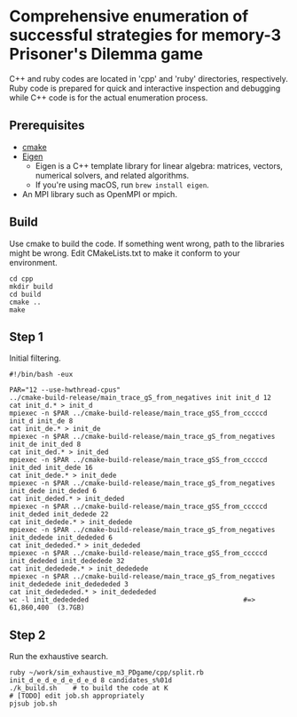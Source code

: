 # Comprehensive enumeration of successful strategies for memory-3 Prisoner's Dilemma game

C++ and ruby codes are located in 'cpp' and 'ruby' directories, respectively.
Ruby code is prepared for quick and interactive inspection and debugging while C++ code is for the actual enumeration process.

## Prerequisites

- [cmake](https://cmake.org/)
- [Eigen](http://eigen.tuxfamily.org/index.php?title=Main_Page)
    - Eigen is a C++ template library for linear algebra: matrices, vectors, numerical solvers, and related algorithms.
    - If you're using macOS, run `brew install eigen`.
- An MPI library such as OpenMPI or mpich.

## Build

Use cmake to build the code.
If something went wrong, path to the libraries might be wrong. Edit CMakeLists.txt to make it conform to your environment.

```
cd cpp
mkdir build
cd build
cmake ..
make
```

## Step 1

Initial filtering.

```
#!/bin/bash -eux

PAR="12 --use-hwthread-cpus"
../cmake-build-release/main_trace_gS_from_negatives init init_d 12
cat init_d.* > init_d
mpiexec -n $PAR ../cmake-build-release/main_trace_gSS_from_cccccd init_d init_de 8
cat init_de.* > init_de
mpiexec -n $PAR ../cmake-build-release/main_trace_gS_from_negatives init_de init_ded 8
cat init_ded.* > init_ded
mpiexec -n $PAR ../cmake-build-release/main_trace_gSS_from_cccccd init_ded init_dede 16
cat init_dede.* > init_dede
mpiexec -n $PAR ../cmake-build-release/main_trace_gS_from_negatives init_dede init_deded 6
cat init_deded.* > init_deded
mpiexec -n $PAR ../cmake-build-release/main_trace_gSS_from_cccccd init_deded init_dedede 22
cat init_dedede.* > init_dedede
mpiexec -n $PAR ../cmake-build-release/main_trace_gS_from_negatives init_dedede init_dededed 6
cat init_dededed.* > init_dededed
mpiexec -n $PAR ../cmake-build-release/main_trace_gSS_from_cccccd init_dededed init_dededede 32
cat init_dededede.* > init_dededede
mpiexec -n $PAR ../cmake-build-release/main_trace_gS_from_negatives init_dededede init_dedededed 3
cat init_dedededed.* > init_dedededed
wc -l init_dedededed                                       #=> 61,860,400  (3.7GB)
```

## Step 2

Run the exhaustive search.

```
ruby ~/work/sim_exhaustive_m3_PDgame/cpp/split.rb init_d_e_d_e_d_e_d_e_d 8 candidates_s%01d
./k_build.sh    # to build the code at K
# [TODO] edit job.sh appropriately
pjsub job.sh
```


